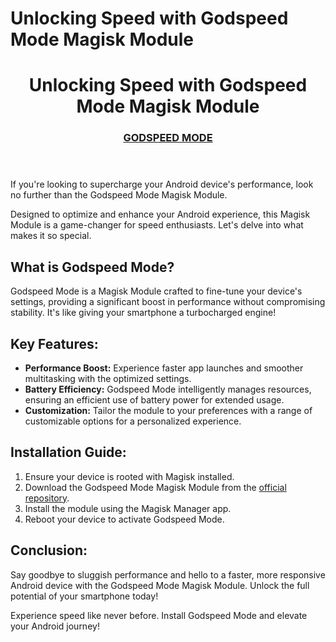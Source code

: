 <!DOCTYPE html>
<html lang="en">
<head>
    <meta charset="UTF-8">
    <meta name="viewport" content="width=device-width, initial-scale=1.0">
    <h1>Unlocking Speed with Godspeed Mode Magisk Module</h1>
    <meta name="description" content="Explore the benefits of the Godspeed Mode Magisk Module for an optimized and faster Android experience.">
</head>
<body>
    <header>
        <h1>Unlocking Speed with Godspeed Mode Magisk Module</h1>
        <h3 class="fw-bold mb-0 fs-4"><a href="https://www.magiskflash.com/2023/11/best-magisk-module-for-gaming-boost.html">GODSPEED MODE</a></h3>
    </header>
    <section>
        <p>If you're looking to supercharge your Android device's performance, look no further than the Godspeed Mode Magisk Module.</p>
        <p>Designed to optimize and enhance your Android experience, this Magisk Module is a game-changer for speed enthusiasts. Let's delve into what makes it so special.</p>
    </section>
    <section>
        <h2>What is Godspeed Mode?</h2>
        <p>Godspeed Mode is a Magisk Module crafted to fine-tune your device's settings, providing a significant boost in performance without compromising stability. It's like giving your smartphone a turbocharged engine!</p>
    </section>
    <section>
        <h2>Key Features:</h2>
        <ul>
            <li><strong>Performance Boost:</strong> Experience faster app launches and smoother multitasking with the optimized settings.</li>
            <li><strong>Battery Efficiency:</strong> Godspeed Mode intelligently manages resources, ensuring an efficient use of battery power for extended usage.</li>
            <li><strong>Customization:</strong> Tailor the module to your preferences with a range of customizable options for a personalized experience.</li>
        </ul>
    </section>
    <section>
        <h2>Installation Guide:</h2>
        <ol>
            <li>Ensure your device is rooted with Magisk installed.</li>
            <li>Download the Godspeed Mode Magisk Module from the <a href="https://www.magiskflash.com/2023/11/best-magisk-module-for-gaming-boost.html">official repository</a>.</li>
            <li>Install the module using the Magisk Manager app.</li>
            <li>Reboot your device to activate Godspeed Mode.</li>
        </ol>
    </section>
    <section>
        <h2>Conclusion:</h2>
        <p>Say goodbye to sluggish performance and hello to a faster, more responsive Android device with the Godspeed Mode Magisk Module. Unlock the full potential of your smartphone today!</p>
    </section>
    <footer>
        <p>Experience speed like never before. Install Godspeed Mode and elevate your Android journey!</p>
    </footer>
</body>
</html>

